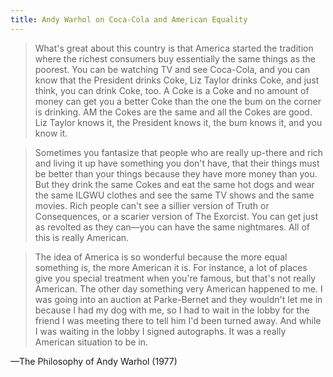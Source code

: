 ```yaml
---
title: Andy Warhol on Coca-Cola and American Equality
---
```

> What's great about this country is that America started the tradition where the richest consumers buy essentially the same things as the poorest. You can be watching TV and see Coca-Cola, and you can know that the President drinks Coke, Liz Taylor drinks Coke, and just think, you can drink Coke, too. A Coke is a Coke and no amount of money can get you a better Coke than the one the bum on the corner is drinking. AM the Cokes are the same and all the Cokes are good. Liz Taylor knows it, the President knows it, the bum knows it, and you know it.

> Sometimes you fantasize that people who are really up-there and rich and living it up have something you don't have, that their things must be better than your things because they have more money than you. But they drink the same Cokes and eat the same hot dogs and wear the same ILGWU clothes and see the same TV shows and the same movies. Rich people can't see a sillier version of Truth or Consequences, or a scarier version of The Exorcist. You can get just as revolted as they can—you can have the same nightmares. All of this is really American.

> The idea of America is so wonderful because the more equal something is, the more American it is. For instance, a lot of places give you special treatment when you're famous, but that's not really American. The other day something very American happened to me. I was going into an auction at Parke-Bernet and they wouldn't let me in because I had my dog with me, so I had to wait in the lobby for the friend I was meeting there to tell him I'd been turned away. And while I was waiting in the lobby I signed autographs. It was a really American situation to be in.

—The Philosophy of Andy Warhol (1977)